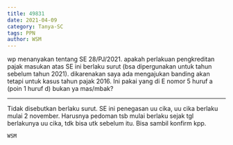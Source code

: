 ```yaml
---
title: 49831
date: 2021-04-09
category: Tanya-SC
tags: PPN
author: WSM
---
```


wp menanyakan tentang SE 28/PJ/2021. apakah perlakuan pengkreditan pajak masukan atas SE ini berlaku surut (bsa dipergunakan untuk tahun sebelum tahun 2021). dikarenakan saya ada mengajukan banding akan tetapi untuk kasus tahun pajak 2016. Ini pakai yang di E nomor 5 huruf a (poin 1 huruf d) bukan ya mas/mbak?

---

Tidak disebutkan berlaku surut. SE ini penegasan uu cika, uu cika berlaku mulai 2 november. Harusnya pedoman tsb mulai berlaku sejak tgl berlakunya uu cika, tdk bisa utk sebelum itu. Bisa sambil konfirm kpp.

`WSM`
